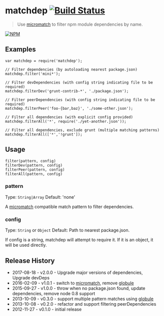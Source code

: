 <h1 id="matchdep-%21build-status">matchdep <a href="http://travis-ci.org/tkellen/js-matchdep"><img src="https://secure.travis-ci.org/tkellen/js-matchdep.svg?branch=master" alt="Build Status" /></a></h1>

<blockquote>
  <p>Use <a href="https://github.com/jonschlinkert/micromatch">micromatch</a> to filter npm module dependencies by name.</p>
</blockquote>

<p><a href="https://nodei.co/npm/matchdep/"><img src="https://nodei.co/npm/matchdep.png" alt="NPM" /></a></p>

<h2 id="examples">Examples</h2>

<pre><code class="js">var matchdep = require('matchdep');

// Filter dependencies (by autoloading nearest package.json)
matchdep.filter('mini*');

// Filter devDependencies (with config string indicating file to be required)
matchdep.filterDev('grunt-contrib-*', './package.json');

// Filter peerDependencies (with config string indicating file to be required)
matchdep.filterPeer('foo-{bar,baz}', './some-other.json');

// Filter all dependencies (with explicit config provided)
matchdep.filterAll('*', require('./yet-another.json'));

// Filter all dependencies, exclude grunt (multiple matching patterns)
matchdep.filterAll(['*','!grunt']);
</code></pre>

<h2 id="usage">Usage</h2>

<pre><code class="js">filter(pattern, config)
filterDev(pattern, config)
filterPeer(pattern, config)
filterAll(pattern, config)
</code></pre>

<h3 id="pattern">pattern</h3>

<p>Type: <code>String|Array</code>
Default: 'none'</p>

<p>A <a href="https://github.com/jonschlinkert/micromatch">micromatch</a> compatible match pattern to filter dependencies.</p>

<h3 id="config">config</h3>

<p>Type: <code>String</code> or <code>Object</code>
Default: Path to nearest package.json.</p>

<p>If config is a string, matchdep will attempt to require it.  If it is an object, it will be used directly.</p>

<h2 id="release-history">Release History</h2>

<ul>
<li>2017-08-18 - v2.0.0 - Upgrade major versions of dependencies, Upgrade devDeps</li>
<li>2016-02-09 - v1.0.1 - switch to <a href="https://github.com/jonschlinkert/micromatch">micromatch</a>, remove <a href="https://github.com/cowboy/node-globule">globule</a></li>
<li>2015-09-27 - v1.0.0 - throw when no package.json found, update dependencies, remove node 0.8 support</li>
<li>2013-10-09 - v0.3.0 - support multiple pattern matches using <a href="https://github.com/cowboy/node-globule">globule</a></li>
<li>2013-10-08 - v0.2.0 - refactor and support filtering peerDependencies</li>
<li>2012-11-27 - v0.1.0 - initial release</li>
</ul>
